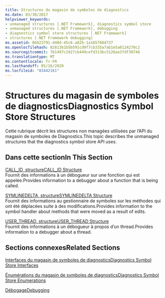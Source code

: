 ```yaml
---
title: Structures du magasin de symboles de diagnostics
ms.date: 03/30/2017
helpviewer_keywords:
- unmanaged structures [.NET Framework], diagnostics symbol store
- unmanaged structures [.NET Framework], debugging
- diagnostics symbol store structures [.NET Framework]
- structures [.NET Framework debugging]
ms.assetid: 0d423791-d40d-45c6-a82b-1a165768d737
ms.openlocfilehash: 82813b1b5b591cd9f7cb335a7ab1e5a0124270c2
ms.sourcegitcommit: 7b1497c1927cb449cefd313bc5126ae37df30746
ms.translationtype: MT
ms.contentlocale: fr-FR
ms.lasthandoff: 05/16/2020
ms.locfileid: "83442161"
---
```

# <a name="diagnostics-symbol-store-structures"></a><span data-ttu-id="acb34-102">Structures du magasin de symboles de diagnostics</span><span class="sxs-lookup"><span data-stu-id="acb34-102">Diagnostics Symbol Store Structures</span></span>
<span data-ttu-id="acb34-103">Cette rubrique décrit les structures non managées utilisées par l’API du magasin de symboles de Diagnostics.</span><span class="sxs-lookup"><span data-stu-id="acb34-103">This topic describes the unmanaged structures that the diagnostics symbol store API uses.</span></span>  
  
## <a name="in-this-section"></a><span data-ttu-id="acb34-104">Dans cette section</span><span class="sxs-lookup"><span data-stu-id="acb34-104">In This Section</span></span>  
 [<span data-ttu-id="acb34-105">CALL_ID, structure</span><span class="sxs-lookup"><span data-stu-id="acb34-105">CALL_ID Structure</span></span>](call-id-structure.md)  
 <span data-ttu-id="acb34-106">Fournit des informations à un débogueur sur une fonction qui est appelée.</span><span class="sxs-lookup"><span data-stu-id="acb34-106">Provides information to a debugger about a function that is being called.</span></span>  
  
 [<span data-ttu-id="acb34-107">SYMLINEDELTA, structure</span><span class="sxs-lookup"><span data-stu-id="acb34-107">SYMLINEDELTA Structure</span></span>](symlinedelta-structure.md)  
 <span data-ttu-id="acb34-108">Fournit des informations au gestionnaire de symboles sur les méthodes qui ont été déplacées suite à des modifications.</span><span class="sxs-lookup"><span data-stu-id="acb34-108">Provides information to the symbol handler about methods that were moved as a result of edits.</span></span>  
  
 [<span data-ttu-id="acb34-109">USER_THREAD, structure</span><span class="sxs-lookup"><span data-stu-id="acb34-109">USER_THREAD Structure</span></span>](user-thread-structure.md)  
 <span data-ttu-id="acb34-110">Fournit des informations à un débogueur à propos d’un thread.</span><span class="sxs-lookup"><span data-stu-id="acb34-110">Provides information to a debugger about a thread.</span></span>  
  
## <a name="related-sections"></a><span data-ttu-id="acb34-111">Sections connexes</span><span class="sxs-lookup"><span data-stu-id="acb34-111">Related Sections</span></span>  
 [<span data-ttu-id="acb34-112">Interfaces du magasin de symboles de diagnostics</span><span class="sxs-lookup"><span data-stu-id="acb34-112">Diagnostics Symbol Store Interfaces</span></span>](diagnostics-symbol-store-interfaces.md)  
  
 [<span data-ttu-id="acb34-113">Énumérations du magasin de symboles de diagnostics</span><span class="sxs-lookup"><span data-stu-id="acb34-113">Diagnostics Symbol Store Enumerations</span></span>](diagnostics-symbol-store-enumerations.md)  
  
 [<span data-ttu-id="acb34-114">Débogage</span><span class="sxs-lookup"><span data-stu-id="acb34-114">Debugging</span></span>](../debugging/index.md)
